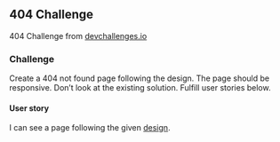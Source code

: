 ## 404 Challenge

404 Challenge from [devchallenges.io](https://devchallenges.io)

### Challenge
Create a 404 not found page following the design. The page should be responsive. Don’t look at the existing solution. Fulfill user stories below.

#### User story
I can see a page following the given [design](https://www.figma.com/file/QeKWLNhB13zDjJzqR22TKE/404-page-challenge).